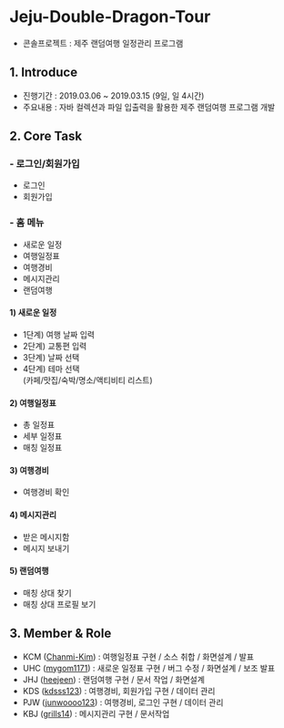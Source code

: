 # Jeju-Double-Dragon-Tour
- 콘솔프로젝트 : 제주 랜덤여행 일정관리 프로그램
## 1. Introduce
- 진행기간 : 2019.03.06 ~ 2019.03.15 (9일, 일 4시간)
- 주요내용 : 자바 컬렉션과 파일 입출력을 활용한 제주 랜덤여행 프로그램 개발

## 2. Core Task
### - 로그인/회원가입
- 로그인
- 회원가입

### - 홈 메뉴
- 새로운 일정
- 여행일정표
- 여행경비
- 메시지관리
- 랜덤여행

#### 1) 새로운 일정
- 1단계) 여행 날짜 입력
- 2단계) 교통편 입력
- 3단계) 날짜 선택
- 4단계) 테마 선택 <br>
(카페/맛집/숙박/명소/액티비티 리스트)

#### 2) 여행일정표
- 총 일정표
- 세부 일정표
- 매칭 일정표

#### 3) 여행경비
- 여행경비 확인

#### 4) 메시지관리
- 받은 메시지함
- 메시지 보내기

#### 5) 랜덤여행
- 매칭 상대 찾기
- 매칭 상대 프로필 보기

## 3. Member & Role
- KCM ([Chanmi-Kim](https://github.com/Chanmi-Kim)) : 여행일정표 구현 / 소스 취합 / 화면설계 / 발표 <br>
- UHC ([mygom1171](https://github.com/mygom1171)) : 새로운 일정표 구현 / 버그 수정 / 화면설계 / 보조 발표 <br>
- JHJ ([heejeen](https://github.com/heejeen)) : 랜덤여행 구현 / 문서 작업 / 화면설계 <br>
- KDS ([kdsss123](https://github.com/kdsss123)) : 여행경비, 회원가입 구현 / 데이터 관리 <br>
- PJW ([junwoooo123](https://github.com/junwoooo123)) : 여행경비, 로그인 구현 / 데이터 관리 <br>
- KBJ ([grills14](https://github.com/grills14)) : 메시지관리 구현 / 문서작업 <br>

